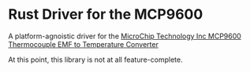# Rust Driver for the MCP9600
A platform-agnoistic driver for the  [MicroChip Technology Inc MCP9600 Thermocouple EMF to Temperature Converter](https://www.microchip.com/wwwproducts/en/MCP9600)

At this point, this library is not at all feature-complete.
